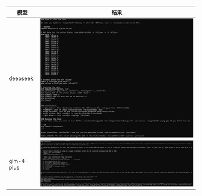 | 模型    | 结果 |
|---------|------|
| deepseek | ![deepseek](./deepseek.png) | 
| glm-4-plus | ![chatglm](./chatglm.png) | 